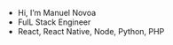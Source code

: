 - Hi, I’m Manuel Novoa
- FulL Stack Engineer
- React, React Native, Node, Python, PHP


<!---
novoamanny/novoamanny is a ✨ special ✨ repository because its `README.md` (this file) appears on your GitHub profile.
You can click the Preview link to take a look at your changes.
--->
